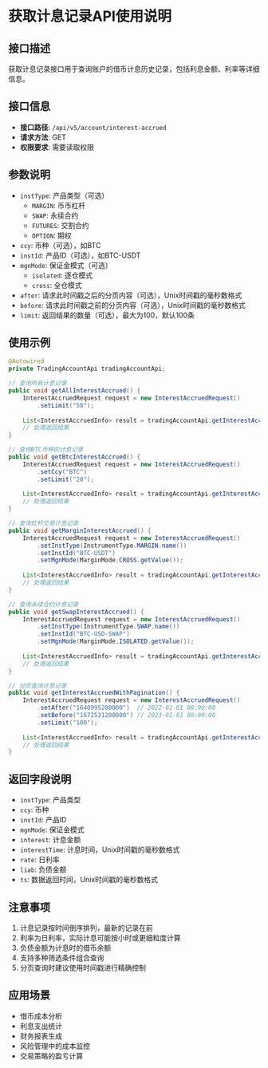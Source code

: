 # 获取计息记录API使用说明

## 接口描述

获取计息记录接口用于查询账户的借币计息历史记录，包括利息金额、利率等详细信息。

## 接口信息

- **接口路径**: `/api/v5/account/interest-accrued`
- **请求方法**: GET
- **权限要求**: 需要读取权限

## 参数说明

- `instType`: 产品类型（可选）
  - `MARGIN`: 币币杠杆
  - `SWAP`: 永续合约
  - `FUTURES`: 交割合约
  - `OPTION`: 期权
- `ccy`: 币种（可选），如BTC
- `instId`: 产品ID（可选），如BTC-USDT
- `mgnMode`: 保证金模式（可选）
  - `isolated`: 逐仓模式
  - `cross`: 全仓模式
- `after`: 请求此时间戳之后的分页内容（可选），Unix时间戳的毫秒数格式
- `before`: 请求此时间戳之前的分页内容（可选），Unix时间戳的毫秒数格式
- `limit`: 返回结果的数量（可选），最大为100，默认100条

## 使用示例

```java
@Autowired
private TradingAccountApi tradingAccountApi;

// 查询所有计息记录
public void getAllInterestAccrued() {
    InterestAccruedRequest request = new InterestAccruedRequest()
        .setLimit("50");
    
    List<InterestAccruedInfo> result = tradingAccountApi.getInterestAccrued(request);
    // 处理返回结果
}

// 查询BTC币种的计息记录
public void getBtcInterestAccrued() {
    InterestAccruedRequest request = new InterestAccruedRequest()
        .setCcy("BTC")
        .setLimit("20");
    
    List<InterestAccruedInfo> result = tradingAccountApi.getInterestAccrued(request);
    // 处理返回结果
}

// 查询杠杆交易计息记录
public void getMarginInterestAccrued() {
    InterestAccruedRequest request = new InterestAccruedRequest()
        .setInstType(InstrumentType.MARGIN.name())
        .setInstId("BTC-USDT")
        .setMgnMode(MarginMode.CROSS.getValue());
    
    List<InterestAccruedInfo> result = tradingAccountApi.getInterestAccrued(request);
    // 处理返回结果
}

// 查询永续合约计息记录
public void getSwapInterestAccrued() {
    InterestAccruedRequest request = new InterestAccruedRequest()
        .setInstType(InstrumentType.SWAP.name())
        .setInstId("BTC-USD-SWAP")
        .setMgnMode(MarginMode.ISOLATED.getValue());
    
    List<InterestAccruedInfo> result = tradingAccountApi.getInterestAccrued(request);
    // 处理返回结果
}

// 分页查询计息记录
public void getInterestAccruedWithPagination() {
    InterestAccruedRequest request = new InterestAccruedRequest()
        .setAfter("1640995200000")  // 2022-01-01 00:00:00
        .setBefore("1672531200000") // 2023-01-01 00:00:00
        .setLimit("100");
    
    List<InterestAccruedInfo> result = tradingAccountApi.getInterestAccrued(request);
    // 处理返回结果
}
```

## 返回字段说明

- `instType`: 产品类型
- `ccy`: 币种
- `instId`: 产品ID
- `mgnMode`: 保证金模式
- `interest`: 计息金额
- `interestTime`: 计息时间，Unix时间戳的毫秒数格式
- `rate`: 日利率
- `liab`: 负债金额
- `ts`: 数据返回时间，Unix时间戳的毫秒数格式

## 注意事项

1. 计息记录按时间倒序排列，最新的记录在前
2. 利率为日利率，实际计息可能按小时或更细粒度计算
3. 负债金额为计息时的借币余额
4. 支持多种筛选条件组合查询
5. 分页查询时建议使用时间戳进行精确控制

## 应用场景

- 借币成本分析
- 利息支出统计
- 财务报表生成
- 风险管理中的成本监控
- 交易策略的盈亏计算
